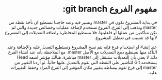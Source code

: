 <div dir="rtl" styyle="text-align:right">

# مفهوم الفروع git branch:

في بداية المشروع نكون في master ونسير فيه وعند حاجتنا نستطيع ان نأخذ نقطة من master ونذهب إلى الفرع.
الفروع تستخدم لإضافة عمليات وخصائص جديدة والتي لم نكن متأكدين من عملها أو فاعليتها. فلا نستطيع المخاطرة واضافة التعديلات إلى المشروع لأنها قد تتسبب في تعطيل المشروع.

عند إنشاء او استخدام فرع فإنه يتم نسخ المشروع ونستطيع التعديل عليه والإضافة وعند التأكد منها نستطيع دمج التعديلات مع الأصل master. مع الملاحظة بأنه عند انشاء الفرع ذلك لا يعني بأن التعديلات ستنتقل إلى master مباشرة.
هنالك مؤشر اسمه Head يستخدمه Git للتأشير على النقطة التي نقوم بالتعديل عليها حالياً. لو أردنا التغيير من master  إلى فرع نقوم ببساطه بتغيير مكان المؤشر إلى الفرع المراد وحفظ التغييرات عليه.


</div>